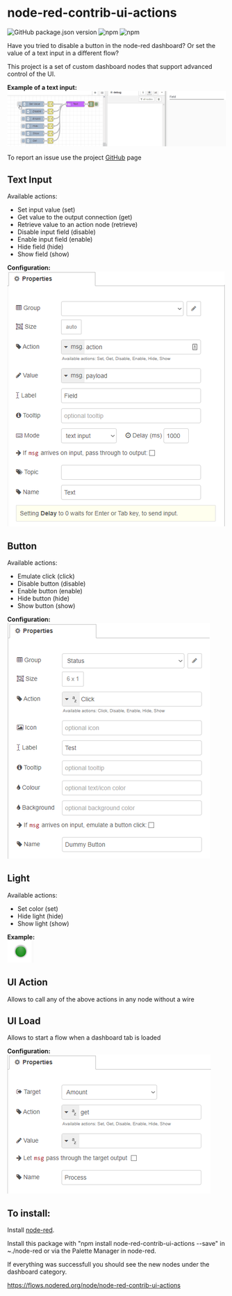# node-red-contrib-ui-actions

![GitHub package.json version](https://img.shields.io/github/package-json/v/tiagordc/node-red-contrib-ui-actions?label=package)
![npm](https://img.shields.io/npm/v/node-red-contrib-ui-actions)
![npm](https://img.shields.io/npm/dm/node-red-contrib-ui-actions)

Have you tried to disable a button in the node-red dashboard? Or set the value of a text input in a different flow?

This project is a set of custom dashboard nodes that support advanced control of the UI.

**Example of a text input:**\
![text input](https://raw.githubusercontent.com/tiagordc/node-red-contrib-ui-actions/master/text-input.gif)

To report an issue use the project [GitHub](https://github.com/tiagordc/node-red-contrib-ui-actions/issues) page

## Text Input

Available actions:

* Set input value (set)
* Get value to the output connection (get)
* Retrieve value to an action node (retrieve)
* Disable input field (disable)
* Enable input field (enable)
* Hide field (hide)
* Show field (show)

**Configuration:**\
![configuration](https://raw.githubusercontent.com/tiagordc/node-red-contrib-ui-actions/master/text-input.png)

## Button

Available actions:

* Emulate click (click)
* Disable button (disable)
* Enable button (enable)
* Hide button (hide)
* Show button (show)

**Configuration:**\
![configuration](https://raw.githubusercontent.com/tiagordc/node-red-contrib-ui-actions/master/ui-button.png)

## Light

Available actions:

* Set color (set)
* Hide light (hide)
* Show light (show)

**Example:**\
![green light](https://raw.githubusercontent.com/tiagordc/node-red-contrib-ui-actions/master/ui-light.png)

## UI Action

Allows to call any of the above actions in any node without a wire

## UI Load

Allows to start a flow when a dashboard tab is loaded

**Configuration:**\
![configuration](https://raw.githubusercontent.com/tiagordc/node-red-contrib-ui-actions/master/ui-action.png)

## To install: 

Install [node-red](https://nodered.org/).

Install this package with "npm install node-red-contrib-ui-actions --save" in ~./node-red or via the Palette Manager in node-red.

If everything was successfull you should see the new nodes under the dashboard category.

https://flows.nodered.org/node/node-red-contrib-ui-actions
